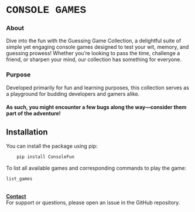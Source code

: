 <h1 style = 'font-family: "Lucida Console", "Courier New", monospace'>CONSOLE GAMES</h1>

### About
Dive into the fun with the Guessing Game Collection, a delightful suite of simple yet engaging console games designed to test your wit, memory, and guessing prowess! Whether you’re looking to pass the time, challenge a friend, or sharpen your mind, our collection has something for everyone.

### Purpose
Developed primarily for fun and learning purposes, this collection serves as a playground for budding developers and gamers alike. 
#### As such, you might encounter a few bugs along the way—consider them part of the adventure!

## Installation

You can install the package using pip:

```bash
    pip install ConsoleFun
```

To list all available games and corresponding commands to play the game:
```bash
list_games
``` 

<br>
<b><u>Contact</u></b><br>
For support or questions, please open an issue in the GitHub repository.
